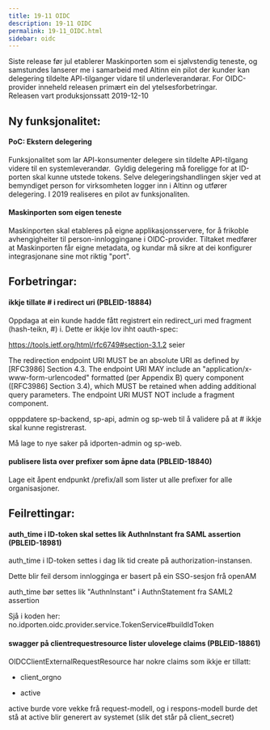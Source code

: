 ```yaml
---
title: 19-11 OIDC
description: 19-11 OIDC
permalink: 19-11_OIDC.html
sidebar: oidc
---
```



 Siste release før jul etablerer Maskinporten som ei sjølvstendig teneste, og samstundes lanserer me i samarbeid med Altinn ein pilot der kunder kan delegering tildelte API-tilganger vidare til underleverandørar.    For OIDC-provider inneheld releasen primært ein del ytelsesforbetringar.  
Releasen vart produksjonssatt 2019-12-10

## Ny funksjonalitet:


#### PoC: Ekstern delegering

 Funksjonalitet som lar API-konsumenter delegere sin tildelte API-tilgang videre til en systemleverandør.&nbsp; Gyldig delegering må foreligge for at ID-porten skal kunne utstede tokens. Selve delegeringshandlingen skjer ved at bemyndiget person for virksomheten logger inn i Altinn og utfører delegering.  I 2019 realiseres en pilot av funksjonaliten. 


#### Maskinporten som eigen teneste

 Maskinporten skal etableres på eigne applikasjonsservere, for å frikoble avhengigheiter til person-innloggingane i OIDC-provider.    Tiltaket medfører at Maskinporten får eigne metadata, og kundar må sikre at dei konfigurer integrasjonane sine mot riktig "port". 

## Forbetringar:

#### ikkje tillate # i redirect uri (PBLEID-18884)

Oppdaga at ein kunde hadde fått registrert ein redirect_uri med fragment (hash-teikn, #) i.  Dette er ikkje lov ihht oauth-spec:

https://tools.ietf.org/html/rfc6749#section-3.1.2 seier
  The redirection endpoint URI MUST be an absolute URI as defined by  [RFC3986] Section 4.3.  The endpoint URI MAY include an    "application/x-www-form-urlencoded" formatted (per Appendix B) query   component ([RFC3986] Section 3.4), which MUST be retained when adding   additional query parameters.  The endpoint URI MUST NOT include a fragment component.

opppdatere sp-backend, sp-api, admin og sp-web til å validere på at # ikkje skal kunne registrerast.

Må lage to nye saker på idporten-admin og sp-web.



#### publisere lista over prefixer som åpne data (PBLEID-18840)

Lage eit åpent endpunkt /prefix/all  som lister ut alle prefixer for alle organisasjoner.

## Feilrettingar:

#### auth_time i ID-token skal settes lik AuthnInstant fra SAML assertion (PBLEID-18981)

auth_time i ID-token settes i dag lik tid create på authorization-instansen.

Dette blir feil dersom innlogginga er basert på ein SSO-sesjon frå openAM

auth_time bør settes lik "AuthnInstant" i AuthnStatement fra SAML2 assertion

Sjå i koden her: no.idporten.oidc.provider.service.TokenService#buildIdToken

#### swagger på clientrequestresource lister ulovelege claims (PBLEID-18861)

OIDCClientExternalRequestResource har nokre claims som ikkje er tillatt:
 - client_orgno
 - active

active burde vore vekke frå request-modell, og i respons-modell burde det stå at active blir generert av systemet (slik det står på client_secret)